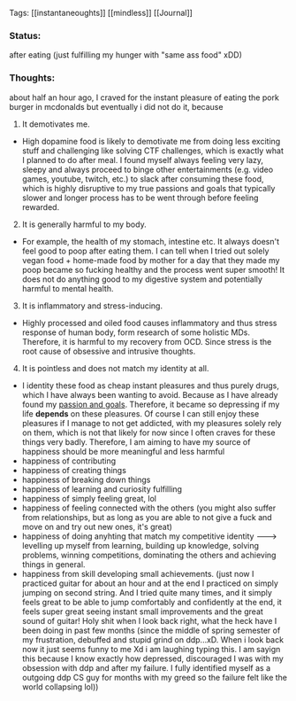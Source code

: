 
Tags: [[instantaneoughts]] [[mindless]] [[Journal]]
### Status:
after eating (just fulfilling my hunger with "same ass food" xDD)
### Thoughts:
about half an hour ago, I craved for the instant pleasure of eating the pork burger in mcdonalds
but eventually i did not do it, because

1. It demotivates me. 

- High dopamine food is likely to demotivate me from doing less exciting stuff and challenging like solving CTF challenges, which is exactly what I planned to do after meal. I found myself always feeling very lazy, sleepy and always proceed to binge other entertainments (e.g. video games, youtube, twitch, etc.) to slack after consuming these food, which is highly disruptive to my true passions and goals that typically slower and longer process has to be went through before feeling rewarded. 
2. It is generally harmful to my body. 
- For example, the health of my stomach, intestine etc. It always doesn't feel good to poop after eating them. I can tell when I tried out solely vegan food + home-made food by mother for a day that they made my poop became so fucking healthy and the process went super smooth! It does not do anything good to my digestive system and potentially harmful to mental health. 
3. It is inflammatory and stress-inducing. 
- Highly processed and oiled food causes inflammatory and thus stress response of human body, form research of some holistic MDs. Therefore, it is harmful to my recovery from OCD. Since stress is the root cause of obsessive and intrusive thoughts.
4. It is pointless and does not match my identity at all. 

- I identity these food as cheap instant pleasures and thus purely drugs, which I have always been wanting to avoid. Because as I have already found my [passion and goals](passion.md). Therefore, it became so depressing if my life **depends** on these pleasures. Of course I can still enjoy these pleasures if I manage to not get addicted, with my pleasures solely rely on them, which is not that likely for now since I often craves for these things very badly. Therefore, I am aiming to have my source of happiness should be more meaningful and less harmful
- happiness of contributing
- happiness of creating things
- happiness of breaking down things 
- happiness of learning and curiosity fulfilling 
- happiness of simply feeling great, lol 
- happiness of feeling connected with the others (you might also suffer from relationships, but as long as you are able to not give a fuck and move on and try out new ones, it's great)
- happiness of doing anyhting that match my competitive identity ---> levelling up myself from learning, building up knowledge, solving problems, winning competitions, dominating the others and achieving things in general.
- happiness from skill developing small achievements. (just now I practiced guitar for about an hour and at the end I practiced on simply jumping on second string. And I tried quite many times, and it simply feels great to be able to jump comfortably and confidently at the end, it feels super great seeing instant small improvements and the great sound of guitar! Holy shit when I look back right, what the heck have I been doing in past few months (since the middle of spring semester of my frustration, debuffed and stupid grind on ddp...xD. When i look back now it just seems funny to me Xd i am laughing typing this. I am sayign this because I know exactly how depressed, discouraged I was with my obsession with ddp and after my failure. I fully identified myself as a outgoing ddp CS guy for months with my greed so the failure felt like the world collapsing lol)) 
